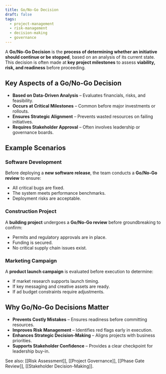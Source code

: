 ```yaml
---
title: Go/No-Go Decision
draft: false
tags:
  - project-management
  - risk-management
  - decision-making
  - governance
---
```


A **Go/No-Go Decision** is the **process of determining whether an initiative should continue or be stopped**, based on an analysis of its current state. This decision is often made at **key project milestones** to assess **viability, risk, and readiness** before proceeding.

## **Key Aspects of a Go/No-Go Decision**
- **Based on Data-Driven Analysis** – Evaluates financials, risks, and feasibility.
- **Occurs at Critical Milestones** – Common before major investments or rollouts.
- **Ensures Strategic Alignment** – Prevents wasted resources on failing initiatives.
- **Requires Stakeholder Approval** – Often involves leadership or governance boards.

## **Example Scenarios**

### **Software Development**
Before deploying a **new software release**, the team conducts a **Go/No-Go review** to ensure:
- All critical bugs are fixed.
- The system meets performance benchmarks.
- Deployment risks are acceptable.

### **Construction Project**
A **building project** undergoes a **Go/No-Go review** before groundbreaking to confirm:
- Permits and regulatory approvals are in place.
- Funding is secured.
- No critical supply chain issues exist.

### **Marketing Campaign**
A **product launch campaign** is evaluated before execution to determine:
- If market research supports launch timing.
- If key messaging and creative assets are ready.
- If ad budget constraints require adjustments.

## **Why Go/No-Go Decisions Matter**
- **Prevents Costly Mistakes** – Ensures readiness before committing resources.
- **Improves Risk Management** – Identifies red flags early in execution.
- **Enhances Strategic Decision-Making** – Aligns projects with business priorities.
- **Supports Stakeholder Confidence** – Provides a clear checkpoint for leadership buy-in.

See also: [[Risk Assessment]], [[Project Governance]], [[Phase Gate Review]], [[Stakeholder Decision-Making]].
